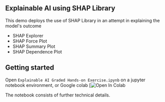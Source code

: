 ## Explainable AI using SHAP Library
This demo deploys the use of SHAP Library in an attempt in explaining the model's outcome

- SHAP Explorer
- SHAP Force Plot
- SHAP Summary Plot
- SHAP Dependence Plot

## Getting started
Open `Explainable AI Graded Hands-on Exercise.ipynb` on a jupyter notebook environment, or Google colab [![Open In Colab](https://github.com/KwokHing/SHAP-XAI-Demo/blob/main/Explainable_AI_Graded_Hands_on_Exercise.ipynb)

The notebook consists of further technical details.
